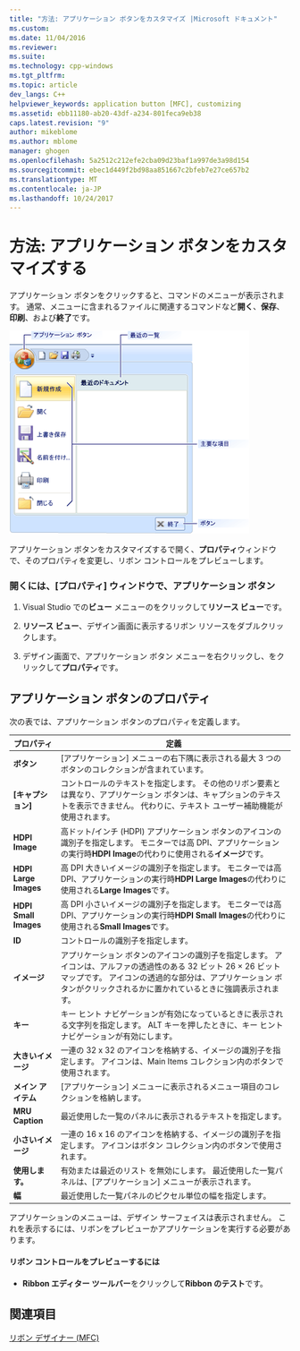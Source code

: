 ```yaml
---
title: "方法: アプリケーション ボタンをカスタマイズ |Microsoft ドキュメント"
ms.custom: 
ms.date: 11/04/2016
ms.reviewer: 
ms.suite: 
ms.technology: cpp-windows
ms.tgt_pltfrm: 
ms.topic: article
dev_langs: C++
helpviewer_keywords: application button [MFC], customizing
ms.assetid: ebb11180-ab20-43df-a234-801feca9eb38
caps.latest.revision: "9"
author: mikeblome
ms.author: mblome
manager: ghogen
ms.openlocfilehash: 5a2512c212efe2cba09d23baf1a997de3a98d154
ms.sourcegitcommit: ebec1d449f2bd98aa851667c2bfeb7e27ce657b2
ms.translationtype: MT
ms.contentlocale: ja-JP
ms.lasthandoff: 10/24/2017
---
```

# <a name="how-to-customize-the-application-button"></a>方法: アプリケーション ボタンをカスタマイズする
アプリケーション ボタンをクリックすると、コマンドのメニューが表示されます。 通常、メニューに含まれるファイルに関連するコマンドなど**開く**、**保存**、**印刷**、および**終了**です。  
  
 ![MFC リボン アプリケーション ボタン](../mfc/media/application_button.png "application_button")  
  
 アプリケーション ボタンをカスタマイズするで開く、**プロパティ**ウィンドウで、そのプロパティを変更し、リボン コントロールをプレビューします。  
  
### <a name="to-open-the-application-button-in-the-properties-window"></a>開くには、[プロパティ] ウィンドウで、アプリケーション ボタン  
  
1.  Visual Studio での**ビュー**  メニューのをクリックして**リソース ビュー**です。  
  
2.  **リソース ビュー**、デザイン画面に表示するリボン リソースをダブルクリックします。  
  
3.  デザイン画面で、アプリケーション ボタン メニューを右クリックし、をクリックして**プロパティ**です。  
  
## <a name="application-button-properties"></a>アプリケーション ボタンのプロパティ  
 次の表では、アプリケーション ボタンのプロパティを定義します。  
  
|プロパティ|定義|  
|--------------|----------------|  
|**ボタン**|[アプリケーション] メニューの右下隅に表示される最大 3 つのボタンのコレクションが含まれています。|  
|**[キャプション]**|コントロールのテキストを指定します。 その他のリボン要素とは異なり、アプリケーション ボタンは、キャプションのテキストを表示できません。 代わりに、テキスト ユーザー補助機能が使用されます。|  
|**HDPI Image**|高ドット/インチ (HDPI) アプリケーション ボタンのアイコンの識別子を指定します。 モニターでは高 DPI、アプリケーションの実行時**HDPI Image**の代わりに使用される**イメージ**です。|  
|**HDPI Large Images**|高 DPI 大きいイメージの識別子を指定します。 モニターでは高 DPI、アプリケーションの実行時**HDPI Large Images**の代わりに使用される**Large Images**です。|  
|**HDPI Small Images**|高 DPI 小さいイメージの識別子を指定します。 モニターでは高 DPI、アプリケーションの実行時**HDPI Small Images**の代わりに使用される**Small Images**です。|  
|**ID**|コントロールの識別子を指定します。|  
|**イメージ**|アプリケーション ボタンのアイコンの識別子を指定します。 アイコンは、アルファの透過性のある 32 ビット 26 × 26 ビットマップです。 アイコンの透過的な部分は、アプリケーション ボタンがクリックされるかに置かれているときに強調表示されます。|  
|**キー**|キー ヒント ナビゲーションが有効になっているときに表示される文字列を指定します。 ALT キーを押したときに、キー ヒント ナビゲーションが有効にします。|  
|**大きいイメージ**|一連の 32 x 32 のアイコンを格納する、イメージの識別子を指定します。 アイコンは、Main Items コレクション内のボタンで使用されます。|  
|**メイン アイテム**|[アプリケーション] メニューに表示されるメニュー項目のコレクションを格納します。|  
|**MRU Caption**|最近使用した一覧のパネルに表示されるテキストを指定します。|  
|**小さいイメージ**|一連の 16 x 16 のアイコンを格納する、イメージの識別子を指定します。 アイコンはボタン コレクション内のボタンで使用されます。|  
|**使用します。**|有効または最近のリスト を無効にします。 最近使用した一覧パネルは、[アプリケーション] メニューが表示されます。|  
|**幅**|最近使用した一覧パネルのピクセル単位の幅を指定します。|  
  
 アプリケーションのメニューは、デザイン サーフェイスは表示されません。 これを表示するには、リボンをプレビューかアプリケーションを実行する必要があります。  
  
#### <a name="to-preview-the-ribbon-control"></a>リボン コントロールをプレビューするには  
  
-   **Ribbon エディター ツールバー**をクリックして**Ribbon のテスト**です。  
  
## <a name="see-also"></a>関連項目  
 [リボン デザイナー (MFC)](../mfc/ribbon-designer-mfc.md)

